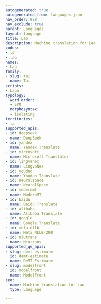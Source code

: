 ```yaml
---
autogenerated: true
autogenerated_from: languages.json
nav_order: 988
nav_exclude: true
parent: Languages
layout: language
title: Lao
description: Machine translation for Lao
codes:
- lo
- lao
names:
- Lao
family:
- slug: tai
  name: Tai
scripts:
- Laoo
typology:
  word_order:
  - SVO
  morphosyntax:
  - isolating
territories:
- la
supported_apis:
- id: deepseek
  name: DeepSeek
- id: yandex
  name: Yandex Translate
- id: microsoft
  name: Microsoft Translator
- id: lingvanex
  name: LingvaNex
- id: youdao
  name: Youdao Translate
- id: neuralspace
  name: NeuralSpace
- id: modernmt
  name: ModernMT
- id: baidu
  name: Baidu Translate
- id: alibaba
  name: Alibaba Translate
- id: google
  name: Google Translate
- id: meta-nllb
  name: Meta NLLB-200
- id: niutrans
  name: Niutrans
supported_qe_apis:
- slug: demt-estimate
  id: demt-estimate
  name: DeMT Estimate
- slug: modelfront
  id: modelfront
  name: ModelFront
seo:
  name: Machine translation for Lao
  type: Language

---
```


